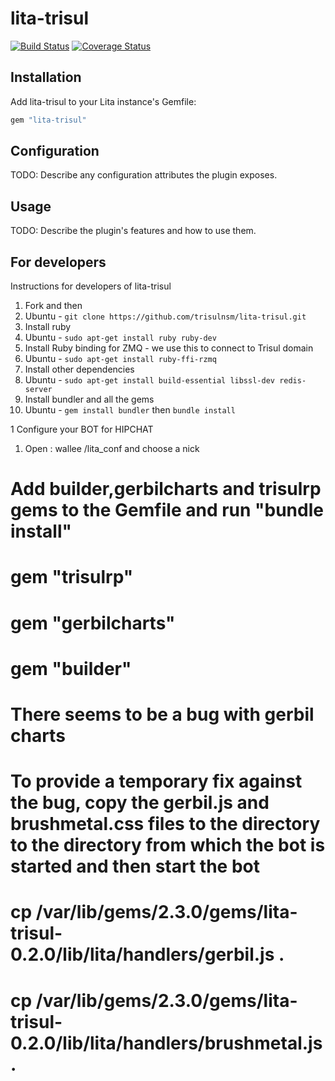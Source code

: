 # lita-trisul

[![Build Status](https://travis-ci.org/kkn1806/lita-trisul.png?branch=master)](https://travis-ci.org/kkn1806/lita-trisul)
[![Coverage Status](https://coveralls.io/repos/kkn1806/lita-trisul/badge.png)](https://coveralls.io/r/kkn1806/lita-trisul)


## Installation

Add lita-trisul to your Lita instance's Gemfile:

``` ruby
gem "lita-trisul"
```

## Configuration

TODO: Describe any configuration attributes the plugin exposes.

## Usage

TODO: Describe the plugin's features and how to use them.



## For developers


Instructions for developers of lita-trisul

1. Fork and then
  1.  Ubuntu -  `git clone https://github.com/trisulnsm/lita-trisul.git`
2. Install ruby  
  1. Ubuntu -  `sudo apt-get install ruby ruby-dev`
3. Install Ruby binding for ZMQ - we use this to connect to Trisul domain 
  1. Ubuntu - `sudo apt-get install ruby-ffi-rzmq`
4. Install other dependencies  
  1. Ubuntu - `sudo apt-get install build-essential libssl-dev redis-server`
5. Install bundler and all the gems 
  1. Ubuntu - `gem install bundler` then  `bundle install`


1 Configure your  BOT for HIPCHAT 
  1. Open : wallee /lita_conf and choose a nick 
  

# Add builder,gerbilcharts and trisulrp gems to the Gemfile and run "bundle install" 
  # gem "trisulrp"
  # gem "gerbilcharts"
  # gem "builder"


# There seems to be a bug with gerbil charts
  # To provide a temporary fix against the bug, copy the gerbil.js and brushmetal.css files to the directory to the directory from which the bot is started and then start the bot
  # cp /var/lib/gems/2.3.0/gems/lita-trisul-0.2.0/lib/lita/handlers/gerbil.js .
  # cp /var/lib/gems/2.3.0/gems/lita-trisul-0.2.0/lib/lita/handlers/brushmetal.js .



